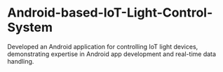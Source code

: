 # Android-based-IoT-Light-Control-System
Developed an Android application for controlling IoT light devices, demonstrating expertise in Android app development and real-time data handling.
